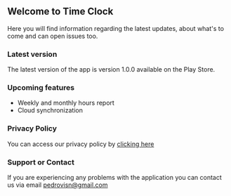 ## Welcome to Time Clock

Here you will find information regarding the latest updates, about what's to come and can open issues too.

### Latest version

The latest version of the app is version 1.0.0 available on the Play Store.

### Upcoming features

- Weekly and monthly hours report
- Cloud synchronization

### Privacy Policy

You can access our privacy policy by [clicking here](https://pedrovsn.github.io/timeclock/time-clock-privacy-policy.html)

### Support or Contact

If you are experiencing any problems with the application you can contact us via email [pedrovisn@gmail.com](mailto:pedrovisn@gmail.com)
